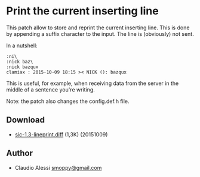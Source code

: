 Print the current inserting line
================================
This patch allow to store and reprint the current inserting line. This is done
by appending a suffix character to the input. The line is (obviously) not sent.

In a nutshell:

	:ni\
	:nick baz\
	:nick bazqux
	clamiax : 2015-10-09 18:15 >< NICK (): bazqux

This is useful, for example, when receiving data from the server in the middle
of a sentence you're writing.

Note: the patch also changes the config.def.h file.

Download
--------
* [sic-1.3-lineprint.diff](sic-1.3-lineprint.diff) (1,3K) (20151009)

Author
------
* Claudio Alessi <smoppy@gmail.com>
